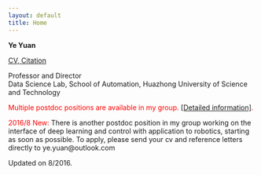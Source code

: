 ```yaml
---
layout: default
title: Home
---
```

<b>Ye Yuan</b>

<a href="https://hybrid.eecs.berkeley.edu/~yeyuan/cv_yeyuan_2015.pdf">CV, <a href="https://scholar.google.com/citations?user=Jhj7LZUAAAAJ&hl=en">Citation</a>

<p>Professor and Director<br  />
Data Science Lab, School of Automation, Huazhong University of Science and Technology 
<!--Department of Electrical Engineering and Computer Sciences<br  />-->
<!--University of California, Berkeley <br  />-->
<!--Advisor: <a href="http://www.eecs.berkeley.edu/~tomlin">Professor Claire J. Tomlin</a></p>-->


<!--<b>News:</b>-->


<!--<p><small>[Jan 20, 2016] Our paper: “Network identifiability from intrinsic noise,” was accepted by IEEE Transactions on Automatic Control. </small></p>-->



<p><font color="red"> Multiple postdoc positions are available in my group. <a href="https://hybrid.eecs.berkeley.edu/~yeyuan/postdoc.pdf"> [Detailed information]</a>. </font></p>

<p> <font color="red">2016/8 New:</font> There is another postdoc position in my group working on the interface of deep learning and control with application to robotics, starting as soon as possible. To apply, please send your cv and reference letters directly to ye.yuan@outlook.com</p>


<!--<b>Contact:</b>-->

<!--<p><small>Office: 337 Cory Hall <br  />-->
<!--(most of the time) or Desk 36, 732 Sutardja Dai Hall<br  />-->
<!--Email: yy311@berkeley.edu.</small></p>-->



<span class="footercued">
Updated on 8/2016.<br />
<span>


<script type="text/javascript" id="clustrmaps" src="//cdn.clustrmaps.com/map_v2.js?u=7Veh&d=yguR5_G3NUuhN_gFSGtzaYE7LKn1yFCyVuc9_ytJA_o"></script>
